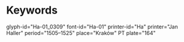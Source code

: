 # Keywords
glyph-id="Ha-01_0309"
font-id="Ha-01"
printer-id="Ha"
printer="Jan Haller"
period="1505–1525"
place="Kraków"
PT plate="164"
